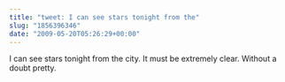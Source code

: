```yaml
---
title: "tweet: I can see stars tonight from the"
slug: "1856396346"
date: "2009-05-20T05:26:29+00:00"
---
```

I can see stars tonight from the city. It must be extremely clear. Without a doubt pretty.